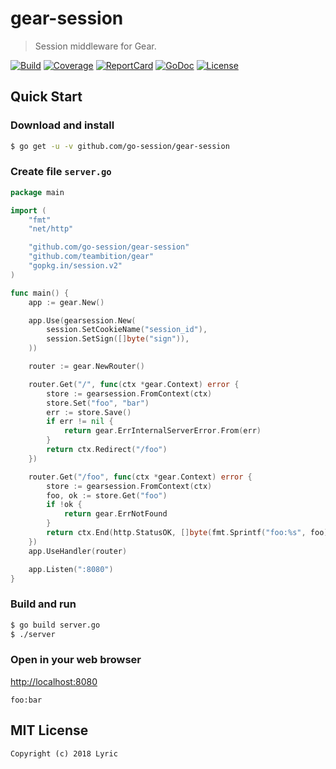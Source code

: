 # gear-session

> Session middleware for Gear.

[![Build][Build-Status-Image]][Build-Status-Url] [![Coverage][Coverage-Image]][Coverage-Url] [![ReportCard][reportcard-image]][reportcard-url] [![GoDoc][godoc-image]][godoc-url] [![License][license-image]][license-url]

## Quick Start

### Download and install

```bash
$ go get -u -v github.com/go-session/gear-session
```

### Create file `server.go`

```go
package main

import (
	"fmt"
	"net/http"

	"github.com/go-session/gear-session"
	"github.com/teambition/gear"
	"gopkg.in/session.v2"
)

func main() {
	app := gear.New()

	app.Use(gearsession.New(
		session.SetCookieName("session_id"),
		session.SetSign([]byte("sign")),
	))

	router := gear.NewRouter()

	router.Get("/", func(ctx *gear.Context) error {
		store := gearsession.FromContext(ctx)
		store.Set("foo", "bar")
		err := store.Save()
		if err != nil {
			return gear.ErrInternalServerError.From(err)
		}
		return ctx.Redirect("/foo")
	})

	router.Get("/foo", func(ctx *gear.Context) error {
		store := gearsession.FromContext(ctx)
		foo, ok := store.Get("foo")
		if !ok {
			return gear.ErrNotFound
		}
		return ctx.End(http.StatusOK, []byte(fmt.Sprintf("foo:%s", foo)))
	})
	app.UseHandler(router)

	app.Listen(":8080")
}
```

### Build and run

```bash
$ go build server.go
$ ./server
```

### Open in your web browser

<http://localhost:8080>

    foo:bar


## MIT License

    Copyright (c) 2018 Lyric

[Build-Status-Url]: https://travis-ci.org/go-session/gear-session
[Build-Status-Image]: https://travis-ci.org/go-session/gear-session.svg?branch=master
[Coverage-Url]: https://coveralls.io/github/go-session/gear-session?branch=master
[Coverage-Image]: https://coveralls.io/repos/github/go-session/gear-session/badge.svg?branch=master
[reportcard-url]: https://goreportcard.com/report/github.com/go-session/gear-session
[reportcard-image]: https://goreportcard.com/badge/github.com/go-session/gear-session
[godoc-url]: https://godoc.org/github.com/go-session/gear-session
[godoc-image]: https://godoc.org/github.com/go-session/gear-session?status.svg
[license-url]: http://opensource.org/licenses/MIT
[license-image]: https://img.shields.io/npm/l/express.svg